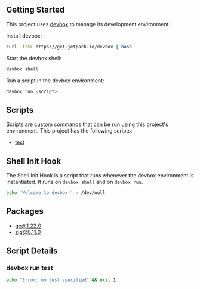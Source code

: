 <!-- gen-readme start - generated by https://github.com/jetpack-io/devbox/ -->
## Getting Started
This project uses [devbox](https://github.com/jetpack-io/devbox) to manage its development environment.

Install devbox:
```sh
curl -fsSL https://get.jetpack.io/devbox | bash
```

Start the devbox shell:
```sh 
devbox shell
```

Run a script in the devbox environment:
```sh
devbox run <script>
```
## Scripts
Scripts are custom commands that can be run using this project's environment. This project has the following scripts:

* [test](#devbox-run-test)

## Shell Init Hook
The Shell Init Hook is a script that runs whenever the devbox environment is instantiated. It runs 
on `devbox shell` and on `devbox run`.
```sh
echo 'Welcome to devbox!' > /dev/null
```

## Packages

* [go@1.22.0](https://www.nixhub.io/packages/go)
* [zig@0.11.0](https://www.nixhub.io/packages/zig)

## Script Details

### devbox run test
```sh
echo "Error: no test specified" && exit 1
```
&ensp;



<!-- gen-readme end -->
